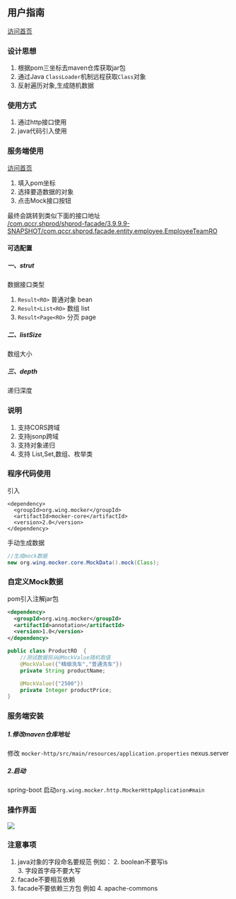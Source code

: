 ## 用户指南
<a href="/">访问首页</a>



### 设计思想
1. 根据pom三坐标去maven仓库获取jar包  
2. 通过Java `ClassLoader`机制远程获取`Class`对象  
3. 反射遍历对象,生成随机数据  

### 使用方式
1. 通过http接口使用
2. java代码引入使用

### 服务端使用
<a href="/">访问首页</a>  

1. 填入pom坐标  
2. 选择要造数据的对象
3. 点击Mock接口按钮

最终会跳转到类似下面的接口地址  
 [/com.qccr.shprod/shprod-facade/3.9.9.9-SNAPSHOT/com.qccr.shprod.facade.entity.employee.EmployeeTeamRO]()

#### 可选配置
##### 一、strut
数据接口类型

1. `Result<RO>` 普通对象  bean
2. `Result<List<RO>` 数组  list
3. `Result<Page<RO>` 分页  page


##### 二、listSize
数组大小
##### 三、depth
递归深度

### 说明
1. 支持CORS跨域
2. 支持jsonp跨域
3. 支持对象递归
4. 支持 List,Set,数组、枚举类

### 程序代码使用
引入
```
<dependency>
  <groupId>org.wing.mocker</groupId>
  <artifactId>mocker-core</artifactId>
  <version>2.0</version>
</dependency>
```
手动生成数据
``` java
//生成mock数据
new org.wing.mocker.core.MockData().mock(Class);
```
### 自定义Mock数据
pom引入注解jar包
```xml
<dependency>
  <groupId>org.wing.mocker</groupId>
  <artifactId>annotation</artifactId>
  <version>1.0</version>
</dependency>
```

```java
public class ProductRO  {
    //测试数据将从@MockValue随机取值
    @MockValue({"精细洗车","普通洗车"})
    private String productName;

    @MockValue({"2500"})
    private Integer productPrice;
}
```
### 服务端安装
##### 1.修改maven仓库地址
修改 `mocker-http/src/main/resources/application.properties`
nexus.server
##### 2.启动
spring-boot 启动`org.wing.mocker.http.MockerHttpApplication#main`

### 操作界面

![](https://xiafei-web.oss-cn-hangzhou.aliyuncs.com/file-server/1546587344873.png)



### 注意事项
1. java对象的字段命名要规范 例如：
    2. boolean不要写is  
    3. 字段首字母不要大写
2. facade不要相互依赖
3. facade不要依赖三方包 例如
    4. apache-commons

